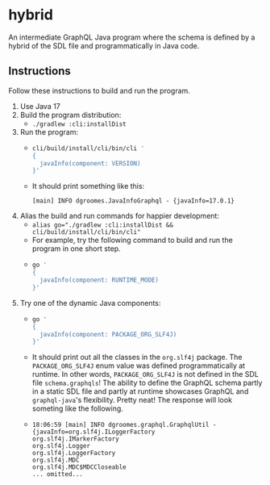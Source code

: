 # hybrid

An intermediate GraphQL Java program where the schema is defined by a hybrid of the SDL file and programmatically in Java code.

## Instructions

Follow these instructions to build and run the program.

1. Use Java 17
2. Build the program distribution:
    * `./gradlew :cli:installDist`
3. Run the program:
    * ```bash
      cli/build/install/cli/bin/cli ' 
      {
        javaInfo(component: VERSION)
      }'
      ```
    * It should print something like this:
      ```text
      [main] INFO dgroomes.JavaInfoGraphql - {javaInfo=17.0.1}
      ```
4. Alias the build and run commands for happier development:
    * `alias go="./gradlew :cli:installDist && cli/build/install/cli/bin/cli"`
    * For example, try the following command to build and run the program in one short step.
    * ```bash
      go ' 
      {
        javaInfo(component: RUNTIME_MODE)
      }'
      ```
5. Try one of the dynamic Java components:
    * ```bash
      go '
      {
        javaInfo(component: PACKAGE_ORG_SLF4J)
      }'
      ```
    * It should print out all the classes in the `org.slf4j` package. The `PACKAGE_ORG_SLF4J` enum value was defined
      programmatically at runtime. In other words, `PACKAGE_ORG_SLF4J` is not defined in the SDL file `schema.graphqls`!
      The ability to define the GraphQL schema partly in a static SDL file and partly at runtime showcases GraphQL and
      `graphql-java`'s flexibility. Pretty neat! The response will look someting like the following.
    * ```text
      18:06:59 [main] INFO dgroomes.graphql.GraphqlUtil - {javaInfo=org.slf4j.ILoggerFactory
      org.slf4j.IMarkerFactory
      org.slf4j.Logger
      org.slf4j.LoggerFactory
      org.slf4j.MDC
      org.slf4j.MDC$MDCCloseable
      ... omitted...
      ```
